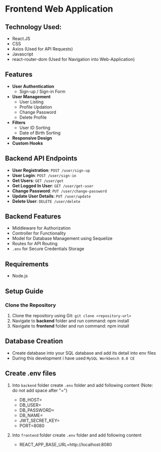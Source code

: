 # Frontend Web Application

## Technology Used:
  - React.JS
  - CSS
  - Axios (Used for API Requests)
  - Javascript
  - react-router-dom (Used for Navigation into Web-Application)

## Features

- **User Authentication**
  - Sign-up / Sign-in Form
- **User Management**
  - User Listing
  - Profile Updation
  - Change Password
  - Delete Profile
- **Filters**
  - User ID Sorting
  - Date of Birth Sorting
- **Responsive Design**
- **Custom Hooks**

## Backend API Endpoints

- **User Registration**: `POST /user/sign-up`
- **User Login**: `POST /user/sign-in`
- **Get Users**: `GET /user/get`
- **Get Logged In User**: `GET /user/get-user`
- **Change Password**: `PUT /user/change-password`
- **Update User Details**: `PUT /user/update`
- **Delete User**: `DELETE /user/delete`

## Backend Features

- Middleware for Authorization
- Controller for Functionality
- Model for Database Management using Sequelize
- Routes for API Routing
- `.env` for Secure Credentials Storage

## Requirements

- Node.js

## Setup Guide

### Clone the Repository

1. Clone the repository using Git:   `git clone <repository-url>`
2. Navigate to **backend** folder and run command: npm install
3. Navigate to **frontend** folder and run command: npm install

## Database Creation
  - Create database into your SQL database and add its detail into env files
  - During this development i have used `MySQL Workbench 8.0 CE`

## Create .env files

1. Into `backend` folder create `.env` folder and add following content (Note: do not add space after "=")
   - DB_HOST=
   - DB_USER=
   - DB_PASSWORD=
   - DB_NAME=
   - JWT_SECRET_KEY=
   - PORT=8080

2. Into `frontend` folder create `.env` folder and add following content
   - REACT_APP_BASE_URL=http://localhost:8080

